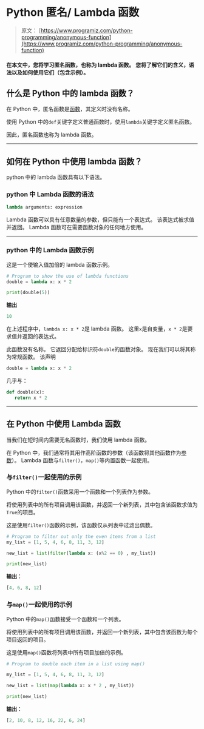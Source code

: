 # Python 匿名/ Lambda 函数

> 原文： [https://www.programiz.com/python-programming/anonymous-function](https://www.programiz.com/python-programming/anonymous-function)

#### 在本文中，您将学习匿名函数，也称为 lambda 函数。 您将了解它们的含义，语法以及如何使用它们（包含示例）。

## 什么是 Python 中的 lambda 函数？

在 Python 中，匿名函数是[函数](/python-programming/function)，其定义时没有名称。

使用 Python 中的`def`关键字定义普通函数时，使用`lambda`关键字定义匿名函数。

因此，匿名函数也称为 lambda 函数。

* * *

## 如何在 Python 中使用 lambda 函数？

python 中的 lambda 函数具有以下语法。

### python 中 Lambda 函数的语法

```py
lambda arguments: expression
```

Lambda 函数可以具有任意数量的参数，但只能有一个表达式。 该表达式被求值并返回。 Lambda 函数可在需要函数对象的任何地方使用。

* * *

### python 中的 Lambda 函数示例

这是一个使输入值加倍的 lambda 函数示例。

```py
# Program to show the use of lambda functions
double = lambda x: x * 2

print(double(5))
```

**输出**

```py
10
```

在上述程序中，`lambda x: x * 2`是 lambda 函数。 这里`x`是自变量，`x * 2`是要求值并返回的表达式。

此函数没有名称。 它返回分配给标识符`double`的函数对象。 现在我们可以将其称为常规函数。 该声明

```py
double = lambda x: x * 2
```

几乎与：

```py
def double(x):
   return x * 2
```

* * *

## 在 Python 中使用 Lambda 函数

当我们在短时间内需要无名函数时，我们使用 lambda 函数。

在 Python 中，我们通常将其用作高阶函数的参数（该函数将其他函数作为[参数](/python-programming/function-argument)）。 Lambda 函数与`filter()`，`map()`等内置函数一起使用。

### 与`filter()`一起使用的示例

Python 中的`filter()`函数采用一个函数和一个列表作为参数。

将使用列表中的所有项目调用该函数，并返回一个新列表，其中包含该函数求值为`True`的项目。

这是使用`filter()`函数的示例，该函数仅从列表中过滤出偶数。

```py
# Program to filter out only the even items from a list
my_list = [1, 5, 4, 6, 8, 11, 3, 12]

new_list = list(filter(lambda x: (x%2 == 0) , my_list))

print(new_list)
```

**输出**：

```py
[4, 6, 8, 12]
```

### 与`map()`一起使用的示例

Python 中的`map()`函数接受一个函数和一个列表。

将使用列表中的所有项目调用该函数，并返回一个新列表，其中包含该函数为每个项目返回的项目。

这是使用`map()`函数将列表中所有项目加倍的示例。

```py
# Program to double each item in a list using map()

my_list = [1, 5, 4, 6, 8, 11, 3, 12]

new_list = list(map(lambda x: x * 2 , my_list))

print(new_list)
```

**输出**：

```py
[2, 10, 8, 12, 16, 22, 6, 24]
```